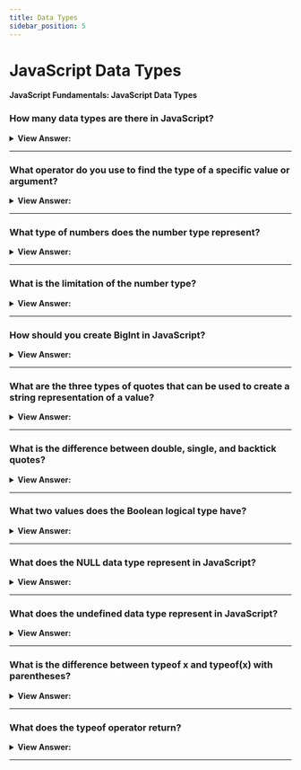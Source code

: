 ```yaml
---
title: Data Types
sidebar_position: 5
---
```


# JavaScript Data Types

**JavaScript Fundamentals: JavaScript Data Types**

<head>
  <title>Data Types - JavaScript Frontend Interview Questions & Answers</title>
  <meta charSet="utf-8" />
</head>

### How many data types are there in JavaScript?

<details>
  <summary><strong>View Answer:</strong></summary>
  <div>
  <div><strong>Interview Response:</strong> There are eight basic data types in JavaScript including Number, String, Boolean, BigInt, Null, Undefined, Object, and Symbol. All are primitive data types except for the Object data type. All other types are called “primitive” because their values can contain only a single thing (be it a string or a number or whatever). In contrast, objects are used to store collections of data and more complex entities.</div>
  </div>
</details>

---

### What operator do you use to find the type of a specific value or argument?

<details>
  <summary><strong>View Answer:</strong></summary>
  <div>
  <div><strong>Interview Response:</strong> The typeof operator.</div><br />
  <div><strong>Technical Response:</strong> The typeof operator returns the type of the value or argument.<br /><br />
  JavaScript supports two forms of syntax:<br /><br />
    <ol>
      <li>As an operator: typeof x.</li>
      <li>As a function: typeof(x).</li>
      </ol>
  </div>
  </div>
</details>

---

### What type of numbers does the number type represent?

<details>
  <summary><strong>View Answer:</strong></summary>
  <div>
  <div><strong>Interview Response:</strong> The number type represents both integers and floating-point numbers.</div>
  </div>
</details>

---

### What is the limitation of the number type?

<details>
  <summary><strong>View Answer:</strong></summary>
  <div>
  <div><strong>Interview Response:</strong> A number cannot represent integers larger than (253-1) or less than -(253-1) for negatives.</div><br />
  <div><strong>Technical Response:</strong> The “number” type cannot represent integer values larger than (253-1) (that’s 9007199254740991), or less than -(253-1) for negatives. It is a technical limitation caused by their internal representation. Anything beyond these values is considered a BigInt.
  </div>
  </div>
</details>

---

### How should you create BigInt in JavaScript?

<details>
  <summary><strong>View Answer:</strong></summary>
  <div>
  <div><strong>Interview Response:</strong> A BigInt value is created by appending n to the end of an integer or using the BigInt object constructor.</div>
  </div>
</details>

---

### What are the three types of quotes that can be used to create a string representation of a value?

<details>
  <summary><strong>View Answer:</strong></summary>
  <div>
  <div><strong>Interview Response:</strong> Double, single, and back-ticks.</div><br />
  <div><strong>Technical Response:</strong> In JavaScript, there are three types of quotes used to represent a string including double, single, and backtick quotes.<br /><br />
  Example:<br /><br />
    <ol>
      <li>Double quotes: "Hello".</li>
      <li>Single quotes: 'Hello'.</li>
      <li>Back-ticks: `Hello`.</li>
      </ol>
  </div>
  </div>
</details>

---

### What is the difference between double, single, and backtick quotes?

<details>
  <summary><strong>View Answer:</strong></summary>
  <div>
  <div><strong>Interview Response:</strong> Backticks allow us to embed variables and expressions into a string by wrapping them in $&#x7B;…&#125; . There is no notable difference between single and double quotes.</div><br />
  <div><strong>Technical Response:</strong> Double and single quotes are “simple” quotes. There is practically no difference between them in JavaScript. Backticks are “extended functionality” quotes. They allow us to embed variables and expressions into a string by wrapping them in $&#x7B;…&#125;.
  </div><br />
  <div><strong className="codeExample">Code Example:</strong><br /><br />

  <div></div>

```js
let name = 'John';

// embed a variable

alert(`Hello, ${name}!`); // Hello, John!
// embed an expression

alert(`the result is ${1 + 2}`); // the result is 3
```

:::note

Please note that this can only be done in backticks. Other quotes do not have this embedding functionality!

:::

  </div>
  </div>
</details>

---

### What two values does the Boolean logical type have?

<details>
  <summary><strong>View Answer:</strong></summary>
  <div>
  <div><strong>Interview Response:</strong> true or false</div><br />
  <div><strong>Technical Response:</strong> true or false - This type is commonly used to store yes/no values: true means “yes, correct”, and false means “no, incorrect”. It can also be used for comparisons or more specifically used for greater or less than values.
  </div><br />
  <div><strong className="codeExample">Code Example:</strong><br /><br />

  <div></div>

```js
let nameFieldChecked = true; // yes, name field is checked
let ageFieldChecked = false; // no, age field is not checked

// Greater or Less Than:
let isGreater = 4 > 1;

alert(isGreater); // true (the comparison result is "yes")
```

  </div>
  </div>
</details>

---

### What does the NULL data type represent in JavaScript?

<details>
  <summary><strong>View Answer:</strong></summary>
  <div>
  <div><strong>Interview Response:</strong> nothingness or empty, but not equal undefined</div><br />
  <div><strong>Technical Response:</strong> It is a special value that represents “nothing”, “empty” or “value unknown”. It is not a representation of a value that has not to be defined, non-existing, or a null pointer like other programming languages.
  </div>
  </div>
</details>

---

### What does the undefined data type represent in JavaScript?

<details>
  <summary><strong>View Answer:</strong></summary>
  <div>
  <div><strong>Interview Response:</strong> Undefined means a value has not been defined or assigned to a variable.</div><br />
  <div><strong>Technical Response:</strong> In JavaScript, undefined means a value has not been defined or assigned. If a variable is declared, but not assigned, then its value is undefined.
  </div><br />
  <div><strong className="codeExample">Code Example:</strong><br /><br />

  <div></div>

```js
let age;

alert(age); // shows "undefined"

// Technically, it is possible to explicitly assign undefined to a variable, but it is not recommended.

let age = 100;

// change the value to undefined

age = undefined;

alert(age); // "undefined"
```

  </div>
  </div>
</details>

---

### What is the difference between typeof x and typeof(x) with parentheses?

<details>
  <summary><strong>View Answer:</strong></summary>
  <div>
  <div><strong>Interview Response:</strong> typeof x acts as an operator and typeof(x) is a function, but they work with parentheses or without them. The result is the same.</div>
  </div>
</details>

---

### What does the typeof operator return?

<details>
  <summary><strong>View Answer:</strong></summary>
  <div>
  <div><strong>Interview Response:</strong> The typeof operator returns a string with the name of the type.</div><br />
  <div><strong>Technical Response:</strong> The typeof operator returns a string with the name of the type, like "number" if it is a number or “function” if it’s a function.
  </div>
  </div>
</details>

---
